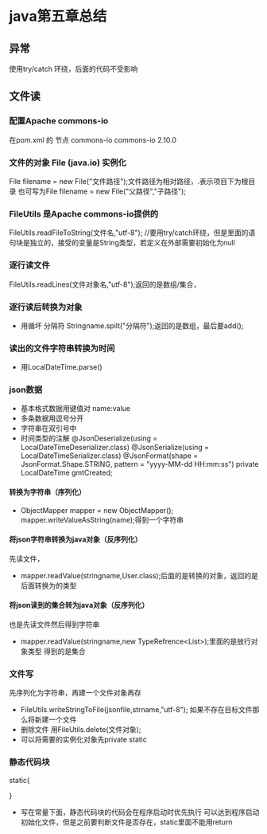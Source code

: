 # java第五章总结
## 异常
使用try/catch 环绕，后面的代码不受影响
## 文件读
### 配置Apache commons-io
在pom.xml 的 <dependencies>节点
<dependency>
  <groupId>commons-io</groupId>
  <artifactId>commons-io</artifactId>
  <version>2.10.0</version>
</dependency>
### 文件的对象 File (java.io) 实例化
File filename = new File("文件路径");文件路径为相对路径，.表示项目下为根目录
也可写为File filename = new File("父路径","子路径");
### FileUtils 是Apache commons-io提供的
FileUtils.readFileToString(文件名,"utf-8");
//要用try/catch环绕，但是里面的语句块是独立的，接受的变量是String类型，若定义在外部需要初始化为null
### 逐行读文件
FileUtils.readLines(文件对象名,"utf-8");返回的是数组/集合，
### 逐行读后转换为对象
+ 用循坏
分隔符 Stringname.spilt("分隔符");返回的是数组，最后要add();
### 读出的文件字符串转换为时间
+ 用LocalDateTime.parse()
### json数据
+ 基本格式数据用键值对 name:value
+ 多条数据用逗号分开
+ 字符串在双引号中
+ 时间类型的注解
@JsonDeserialize(using = LocalDateTimeDeserializer.class)
@JsonSerialize(using = LocalDateTimeSerializer.class)
@JsonFormat(shape = JsonFormat.Shape.STRING, pattern = "yyyy-MM-dd HH:mm:ss")
private LocalDateTime gmtCreated;
#### 转换为字符串（序列化）
+ ObjectMapper mapper = new ObjectMapper();
mapper.writeValueAsString(name);得到一个字符串
#### 将json字符串转换为java对象（反序列化）
先读文件，
+ mapper.readValue(stringname,User.class);后面的是转换的对象，返回的是后面转换为的类型
#### 将json读到的集合转为java对象（反序列化）
也是先读文件然后得到字符串
+ mapper.readValue(stringname,new TypeRefrence<List<User>>);里面的是放行对象类型
得到的是集合
### 文件写
先序列化为字符串，再建一个文件对象再存
+ FileUtils.writeStringToFile(jsonfile,strname,"utf-8");
如果不存在目标文件那么将新建一个文件
+ 删除文件
用FileUtils.delete(文件对象);
+ 可以将需要的实例化对象先private static
### 静态代码块
static{

}
+ 写在常量下面，静态代码块的代码会在程序启动时优先执行
可以达到程序启动初始化文件，但是之前要判断文件是否存在，static里面不能用return


